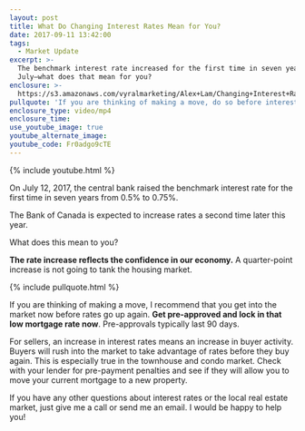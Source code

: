 ```yaml
---
layout: post
title: What Do Changing Interest Rates Mean for You?
date: 2017-09-11 13:42:00
tags:
  - Market Update
excerpt: >-
  The benchmark interest rate increased for the first time in seven years this
  July—what does that mean for you?
enclosure: >-
  https://s3.amazonaws.com/vyralmarketing/Alex+Lam/Changing+Interest+Rates+-+Vancouver+Real+Estate+Agent.mp4
pullquote: 'If you are thinking of making a move, do so before interest rates go up again.'
enclosure_type: video/mp4
enclosure_time:
use_youtube_image: true
youtube_alternate_image:
youtube_code: Fr0adgo9cTE
---
```



{% include youtube.html %}

On July 12, 2017, the central bank raised the benchmark interest rate for the first time in seven years from 0.5% to 0.75%.

The Bank of Canada is expected to increase rates a second time later this year.

What does this mean to you?

**The rate increase reflects the confidence in our economy.** A quarter-point increase is not going to tank the housing market.

{% include pullquote.html %}

If you are thinking of making a move, I recommend that you get into the market now before rates go up again. **Get pre-approved and lock in that low mortgage rate now**. Pre-approvals typically last 90 days.

For sellers, an increase in interest rates means an increase in buyer activity. Buyers will rush into the market to take advantage of rates before they buy again. This is especially true in the townhouse and condo market. Check with your lender for pre-payment penalties and see if they will allow you to move your current mortgage to a new property.

If you have any other questions about interest rates or the local real estate market, just give me a call or send me an email. I would be happy to help you!